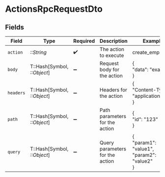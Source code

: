 # ActionsRpcRequestDto


## Fields

| Field                                      | Type                                       | Required                                   | Description                                | Example                                    |
| ------------------------------------------ | ------------------------------------------ | ------------------------------------------ | ------------------------------------------ | ------------------------------------------ |
| `action`                                   | *::String*                                 | :heavy_check_mark:                         | The action to execute                      | create_employee                            |
| `body`                                     | T::Hash[Symbol, *::Object*]                | :heavy_minus_sign:                         | Request body for the action                | {<br/>"data": "example"<br/>}              |
| `headers`                                  | T::Hash[Symbol, *::Object*]                | :heavy_minus_sign:                         | Headers for the action                     | {<br/>"Content-Type": "application/json"<br/>} |
| `path`                                     | T::Hash[Symbol, *::Object*]                | :heavy_minus_sign:                         | Path parameters for the action             | {<br/>"id": "123"<br/>}                    |
| `query`                                    | T::Hash[Symbol, *::Object*]                | :heavy_minus_sign:                         | Query parameters for the action            | {<br/>"param1": "value1",<br/>"param2": "value2"<br/>} |